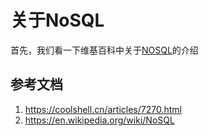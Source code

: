 # 关于NoSQL
首先，我们看一下维基百科中关于[NOSQL](https://en.wikipedia.org/wiki/NoSQL)的介绍



## 参考文档
1. <https://coolshell.cn/articles/7270.html>
2. <https://en.wikipedia.org/wiki/NoSQL>
